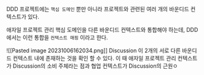 
DDD 프로젝트에는 `핵심 도메인` 뿐만 아니라 프로젝트와 관련된 여러 개의 바운디드 컨텍스트가 있다.

애자일 프로젝트 관리 핵심 도메인을 다른 바운디드 컨텍스트와 통합해야 하는데,
DDD 에서는 이런 통합을 `컨텍스트 매핑` 이라고 한다.

![[Pasted image 20231006162034.png]]
Discussion 이 2개의 서로 다른 바운디드 컨텍스트 내에 존재하는 것을 확인 할 수 있다.
이 때 애자일 프로젝트 관리 컨텍스트가 Discussion의 소비 주체라는 점과 협업 컨텍스트가 Discussion의 근원ㅇ